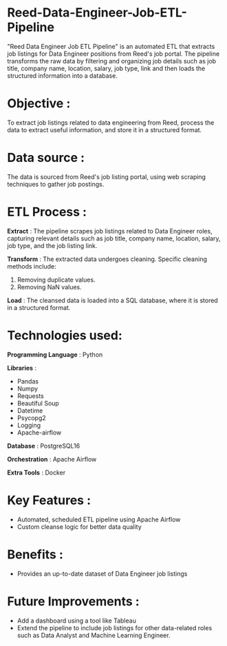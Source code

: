 # Reed-Data-Engineer-Job-ETL-Pipeline
"Reed Data Engineer Job ETL Pipeline" is an automated ETL that extracts job listings for Data Engineer positions from Reed's job portal. The pipeline transforms the raw data by filtering and organizing job details such as job title, company name, location, salary, job type, link and then loads the structured information into a database.
# Objective :
To extract job listings related to data engineering from Reed, process the data to extract useful information, and store it in a structured format.
# Data source : 
The data is sourced from Reed's job listing portal, using web scraping techniques to gather job postings.
# ETL Process :
**Extract** : The pipeline scrapes job listings related to Data Engineer roles, capturing relevant details such as job title, company name, location, salary, job type, and the job listing link. 

**Transform** : The extracted data undergoes cleaning. Specific cleaning methods include:
1. Removing duplicate values.
2. Removing NaN values.

**Load** : The cleansed data is loaded into a SQL database, where it is stored in a structured format.

# Technologies used:
**Programming Language** : Python

**Libraries** :
- Pandas
- Numpy
- Requests
- Beautiful Soup
- Datetime
- Psycopg2
- Logging
- Apache-airflow

**Database** : PostgreSQL16

**Orchestration** : Apache Airflow

**Extra Tools** : Docker

# Key Features :
- Automated, scheduled ETL pipeline using Apache Airflow
- Custom cleanse logic for better data quality

# Benefits : 
- Provides an up-to-date dataset of Data Engineer job listings

# Future Improvements :
- Add a dashboard using a tool like Tableau
- Extend the pipeline to include job listings for other data-related roles such as Data Analyst and Machine Learning Engineer.
